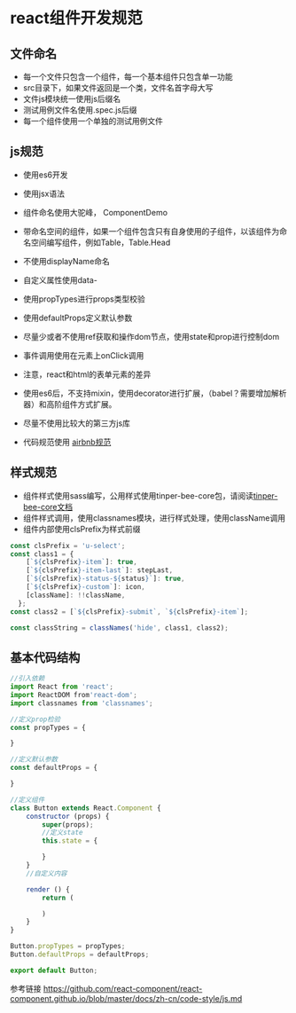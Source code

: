 # react组件开发规范

## 文件命名
- 每一个文件只包含一个组件，每一个基本组件只包含单一功能
- src目录下，如果文件返回是一个类，文件名首字母大写
- 文件js模块统一使用js后缀名
- 测试用例文件名使用.spec.js后缀
- 每一个组件使用一个单独的测试用例文件

## js规范
- 使用es6开发
- 使用jsx语法
- 组件命名使用大驼峰， ComponentDemo
- 带命名空间的组件，如果一个组件包含只有自身使用的子组件，以该组件为命名空间编写组件，例如Table，Table.Head
- 不使用displayName命名
- 自定义属性使用data-
- 使用propTypes进行props类型校验
- 使用defaultProps定义默认参数
- 尽量少或者不使用ref获取和操作dom节点，使用state和prop进行控制dom
- 事件调用使用在元素上onClick调用
- 注意，react和html的表单元素的差异
- 使用es6后，不支持mixin，使用decorator进行扩展，（babel？需要增加解析器）和高阶组件方式扩展。
- 尽量不使用比较大的第三方js库


- 代码规范使用   [airbnb规范](https://github.com/airbnb/javascript/tree/master/react)

## 样式规范
- 组件样式使用sass编写，公用样式使用tinper-bee-core包，请阅读[tinper-bee-core文档](https://github.com/tinper-bee/tinper-bee-core)
- 组件样式调用，使用classnames模块，进行样式处理，使用className调用
- 组件内部使用clsPrefix为样式前缀
```javascript
const clsPrefix = 'u-select';
const class1 = {
    [`${clsPrefix}-item`]: true,
    [`${clsPrefix}-item-last`]: stepLast,
    [`${clsPrefix}-status-${status}`]: true,
    [`${clsPrefix}-custom`]: icon,
    [className]: !!className,
  };
const class2 = [`${clsPrefix}-submit`, `${clsPrefix}-item`];

const classString = classNames('hide', class1, class2);

```


## 基本代码结构

```javascript
//引入依赖
import React from 'react';
import ReactDOM from'react-dom';
import classnames from 'classnames';

//定义prop检验
const propTypes = {

}

//定义默认参数
const defaultProps = {

}

//定义组件
class Button extends React.Component {
	constructor (props) {
		super(props);
		//定义state
		this.state = {

		}
	}
    //自定义内容

	render () {
		return (

		)
	}
}

Button.propTypes = propTypes;
Button.defaultProps = defaultProps;

export default Button;
```


参考链接
https://github.com/react-component/react-component.github.io/blob/master/docs/zh-cn/code-style/js.md
